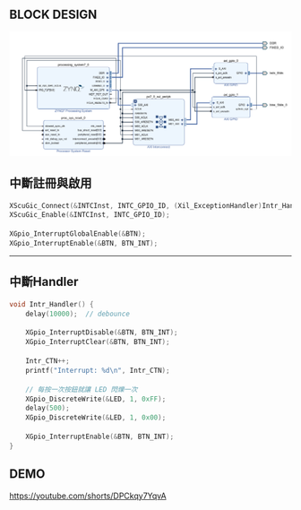 ## BLOCK DESIGN

![image](block_design.png)


## 中斷註冊與啟用

```c
XScuGic_Connect(&INTCInst, INTC_GPIO_ID, (Xil_ExceptionHandler)Intr_Handler, &BTN);
XScuGic_Enable(&INTCInst, INTC_GPIO_ID);

XGpio_InterruptGlobalEnable(&BTN);
XGpio_InterruptEnable(&BTN, BTN_INT);
```

---

## 中斷Handler

```c
void Intr_Handler() {
    delay(10000);  // debounce

    XGpio_InterruptDisable(&BTN, BTN_INT);
    XGpio_InterruptClear(&BTN, BTN_INT);

    Intr_CTN++;
    printf("Interrupt: %d\n", Intr_CTN);

    // 每按一次按鈕就讓 LED 閃爍一次
    XGpio_DiscreteWrite(&LED, 1, 0xFF);
    delay(500);
    XGpio_DiscreteWrite(&LED, 1, 0x00);

    XGpio_InterruptEnable(&BTN, BTN_INT);
}
```

## DEMO
https://youtube.com/shorts/DPCkqy7YqvA